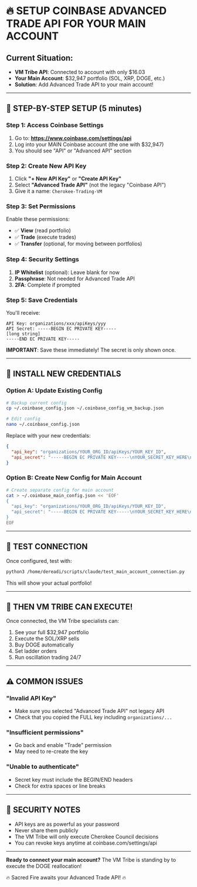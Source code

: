 # 🔥 SETUP COINBASE ADVANCED TRADE API FOR YOUR MAIN ACCOUNT

## Current Situation:
- **VM Tribe API**: Connected to account with only $16.03
- **Your Main Account**: $32,947 portfolio (SOL, XRP, DOGE, etc.)
- **Solution**: Add Advanced Trade API to your main account!

---

## 📱 STEP-BY-STEP SETUP (5 minutes)

### Step 1: Access Coinbase Settings
1. Go to: **https://www.coinbase.com/settings/api**
2. Log into your MAIN Coinbase account (the one with $32,947)
3. You should see "API" or "Advanced API" section

### Step 2: Create New API Key
1. Click **"+ New API Key"** or **"Create API Key"**
2. Select **"Advanced Trade API"** (not the legacy "Coinbase API")
3. Give it a name: `Cherokee-Trading-VM`

### Step 3: Set Permissions
Enable these permissions:
- ✅ **View** (read portfolio)
- ✅ **Trade** (execute trades)
- ✅ **Transfer** (optional, for moving between portfolios)

### Step 4: Security Settings
1. **IP Whitelist** (optional): Leave blank for now
2. **Passphrase**: Not needed for Advanced Trade API
3. **2FA**: Complete if prompted

### Step 5: Save Credentials
You'll receive:
```
API Key: organizations/xxx/apiKeys/yyy
API Secret: -----BEGIN EC PRIVATE KEY-----
[long string]
-----END EC PRIVATE KEY-----
```

**IMPORTANT**: Save these immediately! The secret is only shown once.

---

## 🔧 INSTALL NEW CREDENTIALS

### Option A: Update Existing Config
```bash
# Backup current config
cp ~/.coinbase_config.json ~/.coinbase_config_vm_backup.json

# Edit config
nano ~/.coinbase_config.json
```

Replace with your new credentials:
```json
{
  "api_key": "organizations/YOUR_ORG_ID/apiKeys/YOUR_KEY_ID",
  "api_secret": "-----BEGIN EC PRIVATE KEY-----\nYOUR_SECRET_KEY_HERE\n-----END EC PRIVATE KEY-----"
}
```

### Option B: Create New Config for Main Account
```bash
# Create separate config for main account
cat > ~/.coinbase_main_config.json << 'EOF'
{
  "api_key": "organizations/YOUR_ORG_ID/apiKeys/YOUR_KEY_ID",
  "api_secret": "-----BEGIN EC PRIVATE KEY-----\nYOUR_SECRET_KEY_HERE\n-----END EC PRIVATE KEY-----"
}
EOF
```

---

## 🚀 TEST CONNECTION

Once configured, test with:
```bash
python3 /home/dereadi/scripts/claude/test_main_account_connection.py
```

This will show your actual portfolio!

---

## 🎯 THEN VM TRIBE CAN EXECUTE!

Once connected, the VM Tribe specialists can:
1. See your full $32,947 portfolio
2. Execute the SOL/XRP sells
3. Buy DOGE automatically
4. Set ladder orders
5. Run oscillation trading 24/7

---

## ⚠️ COMMON ISSUES

### "Invalid API Key"
- Make sure you selected "Advanced Trade API" not legacy API
- Check that you copied the FULL key including `organizations/...`

### "Insufficient permissions"
- Go back and enable "Trade" permission
- May need to re-create the key

### "Unable to authenticate"
- Secret key must include the BEGIN/END headers
- Check for extra spaces or line breaks

---

## 🔐 SECURITY NOTES

- API keys are as powerful as your password
- Never share them publicly
- The VM Tribe will only execute Cherokee Council decisions
- You can revoke keys anytime at coinbase.com/settings/api

---

**Ready to connect your main account?**
The VM Tribe is standing by to execute the DOGE reallocation!

🔥 Sacred Fire awaits your Advanced Trade API! 🔥